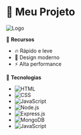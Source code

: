 # 🚀 Meu Projeto

![Logo](./assets/logo.png)

📌 **Recursos**
- 🔥 Rápido e leve  
- 🎨 Design moderno  
- ⚡ Alta performance  

📂 **Tecnologias**
- ![HTML](https://img.shields.io/badge/HTML-E34F26?style=for-the-badge&logo=html5&logoColor=white)
- ![CSS](https://img.shields.io/badge/CSS-1572B6?style=for-the-badge&logo=css3&logoColor=white)
- ![JavaScript](https://img.shields.io/badge/JavaScript-F7DF1E?style=for-the-badge&logo=javascript&logoColor=black)
- ![Node.js](https://img.shields.io/badge/Node.js-339933?style=for-the-badge&logo=node.js&logoColor=white)
- ![Express.js](https://img.shields.io/badge/Express.js-000000?style=for-the-badge&logo=express&logoColor=white)
- ![MongoDB](https://img.shields.io/badge/MongoDB-47A248?style=for-the-badge&logo=mongodb&logoColor=white)
- ![JavaScript](https://img.shields.io/badge/JavaScript-F7DF1E?style=for-the-badge&logo=javascript&logoColor=black)

